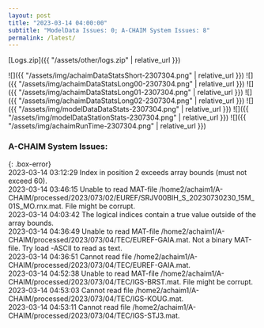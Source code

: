```yaml
---
layout: post
title: "2023-03-14 04:00:00"
subtitle: "ModelData Issues: 0; A-CHAIM System Issues: 8"
permalink: /latest/
---
```


[Logs.zip]({{ "/assets/other/logs.zip" | relative_url }})  

![]({{ "/assets/img/achaimDataStatsShort-2307304.png" | relative_url }})
![]({{ "/assets/img/achaimDataStatsLong00-2307304.png" | relative_url }})
![]({{ "/assets/img/achaimDataStatsLong01-2307304.png" | relative_url }})
![]({{ "/assets/img/achaimDataStatsLong02-2307304.png" | relative_url }})
![]({{ "/assets/img/modelDataDataStats-2307304.png" | relative_url }})
![]({{ "/assets/img/modelDataStationStats-2307304.png" | relative_url }})
![]({{ "/assets/img/achaimRunTime-2307304.png" | relative_url }})


### A-CHAIM System Issues:  
  
{: .box-error}  
2023-03-14 03:12:29 Index in position 2 exceeds array bounds (must not exceed 60).  
2023-03-14 03:46:15 Unable to read MAT-file /home2/achaim1/A-CHAIM/processed/2023/073/02/EUREF/SRJV00BIH_S_20230730230_15M_01S_MO.rnx.mat. File might be corrupt.  
2023-03-14 04:03:42 The logical indices contain a true value outside of the array bounds.  
2023-03-14 04:36:49 Unable to read MAT-file /home2/achaim1/A-CHAIM/processed/2023/073/04/TEC/EUREF-GAIA.mat. Not a binary MAT-file. Try load -ASCII to read as text.  
2023-03-14 04:36:51 Cannot read file /home2/achaim1/A-CHAIM/processed/2023/073/04/TEC/EUREF-GAIA.mat.  
2023-03-14 04:52:38 Unable to read MAT-file /home2/achaim1/A-CHAIM/processed/2023/073/04/TEC/IGS-BRST.mat. File might be corrupt.  
2023-03-14 04:53:03 Cannot read file /home2/achaim1/A-CHAIM/processed/2023/073/04/TEC/IGS-KOUG.mat.  
2023-03-14 04:53:11 Cannot read file /home2/achaim1/A-CHAIM/processed/2023/073/04/TEC/IGS-STJ3.mat.  
